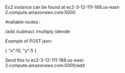 Ec2 instance can be found at ec2-3-12-111-188.us-east-2.compute.amazonaws.com:5000

Avaliable routes :

/add
/subtract
/multiply 
/devide 

Example of POST json:

{
    "x":10,
    "y":5
}

Send this to ec2-3-12-111-188.us-east-2.compute.amazonaws.com:5000/add
